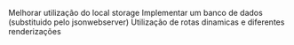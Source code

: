 Melhorar utilização do local storage
Implementar um banco de dados (substituido pelo jsonwebserver)
Utilização de rotas dinamicas e diferentes renderizações